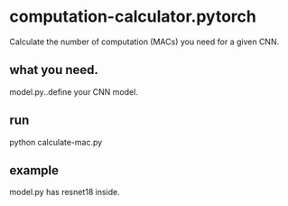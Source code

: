 # computation-calculator.pytorch
Calculate the number of computation (MACs) you need for a given CNN.

## what you need.
model.py..define your CNN model.

## run
python calculate-mac.py

## example
model.py has resnet18 inside.
